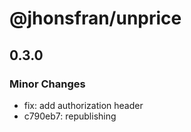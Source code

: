 # @jhonsfran/unprice

## 0.3.0

### Minor Changes

- fix: add authorization header
- c790eb7: republishing
